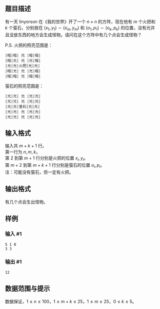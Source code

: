 ## 题目描述  
有一天 linyorson 在《我的世界》开了一个 $n \times n$ 的方阵，现在他有 $m$ 个火把和 $k$ 个萤石，分别放在 $(x_1, y_1) \sim (x_m, y_m)$ 和 $(o_1, p_1) \sim (o_k, p_k)$ 的位置，没有光并且没放东西的地方会生成怪物。请问在这个方阵中有几个点会生成怪物？

P.S. 火把的照亮范围是：
```
|暗|暗| 光 |暗|暗|
|暗|光| 光 |光|暗|
|光|光|火把|光|光|
|暗|光| 光 |光|暗|
|暗|暗| 光 |暗|暗|
```

萤石的照亮范围是：
```
|光|光| 光 |光|光|
|光|光| 光 |光|光|
|光|光|萤石|光|光|
|光|光| 光 |光|光|
|光|光| 光 |光|光|
```

## 输入格式  
输入共 $m + k + 1$ 行。  
第一行为 $n, m, k$。  
第 2 到第 $m + 1$ 行分别是火把的位置 $x_i, y_i$。  
第 $m + 2$ 到第 $m + k + 1$ 行分别是萤石的位置 $o_i, p_i$。  
注：可能没有萤石，但一定有火把。

## 输出格式  
有几个点会生出怪物。

## 样例  

### 输入 #1  
```
5 1 0
3 3
```

### 输出 #1  
```
12
```

## 数据范围与提示  
数据保证，$1 \le n \le 100$，$1 \leq m+k \leq 25$，$1 \leq m \leq 25$，$0 \leq k \leq 5$。